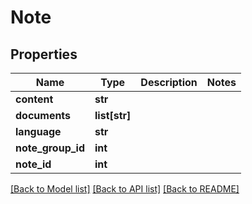 # Note

## Properties
Name | Type | Description | Notes
------------ | ------------- | ------------- | -------------
**content** | **str** |  | 
**documents** | **list[str]** |  | 
**language** | **str** |  | 
**note_group_id** | **int** |  | 
**note_id** | **int** |  | 

[[Back to Model list]](../README.md#documentation-for-models) [[Back to API list]](../README.md#documentation-for-api-endpoints) [[Back to README]](../README.md)


